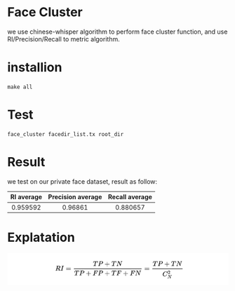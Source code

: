 # Face Cluster
we use chinese-whisper algorithm to perform face cluster function, and use RI/Precision/Recall to metric algorithm.
# installion
```
make all
```
# Test
```
face_cluster facedir_list.tx root_dir
```
# Result
we test on our private face dataset, result as follow:
  
|RI average|Precision average|Recall average|
|:---:|:---:|:---:| 
|0.959592| 0.96861| 0.880657|

# Explatation
![ri](https://github.com/lippman1125/github_images/blob/master/cluster_images/random_index.png)  
 